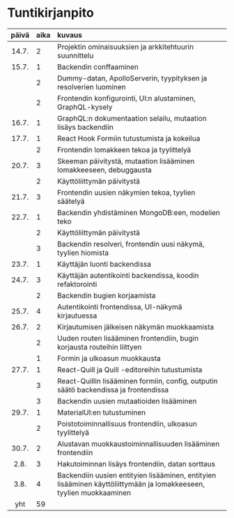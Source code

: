 # Tuntikirjanpito

| päivä | aika | kuvaus                                                                                                              |
| :---: | :--- | :------------------------------------------------------------------------------------------------------------------ |
| 14.7. | 2    | Projektin ominaisuuksien ja arkkitehtuurin suunnittelu                                                              |
| 15.7. | 1    | Backendin conffaaminen                                                                                              |
|       | 2    | Dummy-datan, ApolloServerin, tyypityksen ja resolverien luominen                                                    |
|       | 2    | Frontendin konfigurointi, UI:n alustaminen, GraphQL-kysely                                                          |
| 16.7. | 1    | GraphQL:n dokumentaation selailu, mutaation lisäys backendiin                                                       |
| 17.7. | 1    | React Hook Formiin tutustumista ja kokeilua                                                                         |
|       | 2    | Frontendin lomakkeen tekoa ja tyylittelyä                                                                           |
| 20.7. | 3    | Skeeman päivitystä, mutaation lisääminen lomakkeeseen, debuggausta                                                  |
|       | 2    | Käyttöliittymän päivitystä                                                                                          |
| 21.7. | 3    | Frontendin uusien näkymien tekoa, tyylien säätelyä                                                                  |
| 22.7. | 1    | Backendin yhdistäminen MongoDB:een, modelien teko                                                                   |
|       | 2    | Käyttöliittymän päivitystä                                                                                          |
|       | 3    | Backendin resolveri, frontendin uusi näkymä, tyylien hiomista                                                       |
| 23.7. | 1    | Käyttäjän luonti backendissa                                                                                        |
| 24.7. | 3    | Käyttäjän autentikointi backendissa, koodin refaktorointi                                                           |
|       | 2    | Backendin bugien korjaamista                                                                                        |
| 25.7. | 4    | Autentikointi frontendissa, UI-näkymä kirjautuessa                                                                  |
| 26.7. | 2    | Kirjautumisen jälkeisen näkymän muokkaamista                                                                        |
|       | 2    | Uuden routen lisääminen frontendiin, bugin korjausta routeihin liittyen                                             |
|       | 1    | Formin ja ulkoasun muokkausta                                                                                       |
| 27.7. | 1    | React-Quill ja Quill -editoreihin tutustumista                                                                      |
|       | 3    | React-Quillin lisääminen formiin, config, outputin säätö backendissa ja frontendissa                                |
|       | 3    | Backendin uusien mutaatioiden lisääminen                                                                            |
| 29.7. | 1    | MaterialUI:en tutustuminen                                                                                          |
|       | 2    | Poistotoiminnallisuus frontendiin, ulkoasun tyylittelyä                                                             |
| 30.7. | 2    | Alustavan muokkaustoiminnallisuuden lisääminen frontendiin                                                          |
| 2.8.  | 3    | Hakutoiminnan lisäys frontendiin, datan sorttaus                                                                    |
| 3.8.  | 4    | Backendiin uusien entityien lisääminen, entityien lisääminen käyttöliittymään ja lomakkeeseen, tyylien muokkaaminen |
|  yht  | 59   |                                                                                                                     |

